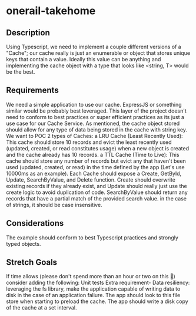 # onerail-takehome

## Description
Using Typescript, we need to implement a couple different versions of a "Cache"; our cache really is just an enumerable or object that stores unique keys that contain a value. Ideally this value can be anything and implementing the cache object with a type that looks like <string, T> would be the best.

## Requirements
We need a simple application to use our cache. ExpressJS or something similar would be probably best leveraged. This layer of the project doesn't need to conform to best practices or super efficient practices as its just a use case for our Cache Service.
As mentioned, the cache object stored should allow for any type of data being stored in the cache with string key.
We want to POC 2 types of Caches:
a LRU Cache (Least Recently Used): This cache should store 10 records and evict the least recently used (updated, created, or read constitutes usage) when a new object is created and the cache already has 10 records.
a TTL Cache (Time to Live): This cache should store any number of records but evict any that haven't been used (updated, created, or read) in the time defined by the app (Let's use 10000ms as an example).
Each Cache should expose a Create, GetById, Update, SearchByValue, and Delete function.
Create should overwrite existing records if they already exist, and Update should really just use the create logic to avoid duplication of code.
SearchByValue should return any records that have a partial match of the provided search value. in the case of strings, it should be case insensitive.

## Considerations
The example should conform to best Typescript practices and strongly typed objects.

## Stretch Goals
If time allows (please don't spend more than an hour or two on this 🙂) consider adding the following:
Unit tests
Extra requirement- Data resiliency: leveraging the fs library, make the application capable of writing data to disk in the case of an application faliure.
The app should look to this file store when starting to preload the cache.
The app should write a disk copy of the cache at a set interval.
